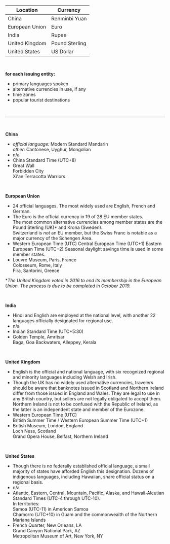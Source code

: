 **Location** | **Currency**  
-------------|-------------
China | Renminbi Yuan  
European Union | Euro  
India | Rupee  
United Kingdom | Pound Sterling  
United States | US Dollar  

<br>

**for each issuing entity:**  
* primary languages spoken  
* alternative currencies in use, if any  
* time zones  
* popular tourist destinations  
<br>

***
<br>

**China**  
* *official language:* Modern Standard Mandarin  
  *other:* Cantonese, Uyghur, Mongolian 
* n/a  
* China Standard Time (UTC+8)  
* Great Wall  
  Forbidden City  
  Xi'an Terracotta Warriors  

<br>

**European Union**  
* 24 official languages. The most widely used are English, French and German.  
* The Euro is the official currency in 19 of 28 EU member states.  
  The most common alternative currencies among member states are the Pound Sterling (UK)* and Krona (Sweden).  
  Switzerland is *not* an EU member, but the Swiss Franc is notable as a major currency of the Schengen Area.  
* Western European Time (UTC)
  Central European Time (UTC+1)
  Eastern European Time (UTC+2)
  Seasonal daylight savings time is used in some member states.  
* Louvre Museum, Paris, France  
  Colosseum, Rome, Italy  
  Fira, Santorini, Greece

**The United Kingdom voted in 2016 to end its membership in the European Union. The process is due to be completed in October 2019.*  

<br>  

**India**  
* Hindi and English are employed at the national level, with another 22 languages officially designated for regional use.  
* n/a 
* Indian Standard Time (UTC+5:30)  
* Golden Temple, Amritsar  
  Baga, Goa
  Backwaters, Alleppey, Kerala  
  
<br> 

**United Kingdom**  
* English is the official and national language, with six recognized regional and minority languages including Welsh and Irish.
* Though the UK has no widely used alternative currencies, travelers should be aware that banknotes issued in Scotland and Northern Ireland differ from those issued in England and Wales. They are legal to use in any British country, but sellers are not legally obligated to accept them.  
  Northern Ireland is not to be confused with the Republic of Ireland, as the latter is an independent state and member of the Eurozone.
* Western European Time (UTC)  
  British Summer Time / Western European Summer Time (UTC+1)
* British Museum, London, England  
  Loch Ness, Scotland  
  Grand Opera House, Belfast, Northern Ireland

<br>

**United States** 
* Though there is no federally established official language, a small majority of states have afforded English this designation. Dozens of indigenous languages, including Hawaiian, share official status on a regional basis.
* n/a  
* Atlantic, Eastern, Central, Mountain, Pacific, Alaska, and Hawaii-Aleutian Standard Times (UTC-4 through UTC-10).  
  In territories:  
  Samoa (UTC-11) in American Samoa  
  Chamorro (UTC+10) in Guam and the commonwealth of the Northern Mariana Islands  
* French Quarter, New Orleans, LA  
  Grand Canyon National Park, AZ  
  Metropolitan Museum of Art, New York, NY